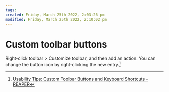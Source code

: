 ```yaml
---
tags: 
created: Friday, March 25th 2022, 2:03:26 pm
modified: Friday, March 25th 2022, 2:10:02 pm
---
```


# Custom toolbar buttons
Right-click toolbar > Customize toolbar, and then add an action. You can change the button icon by right-clicking the new entry.[^1]

[^1]: [Usability Tips: Custom Toolbar Buttons and Keyboard Shortcuts - REAPER](https://www.youtube.com/watch?v=252-N3-e1ew)